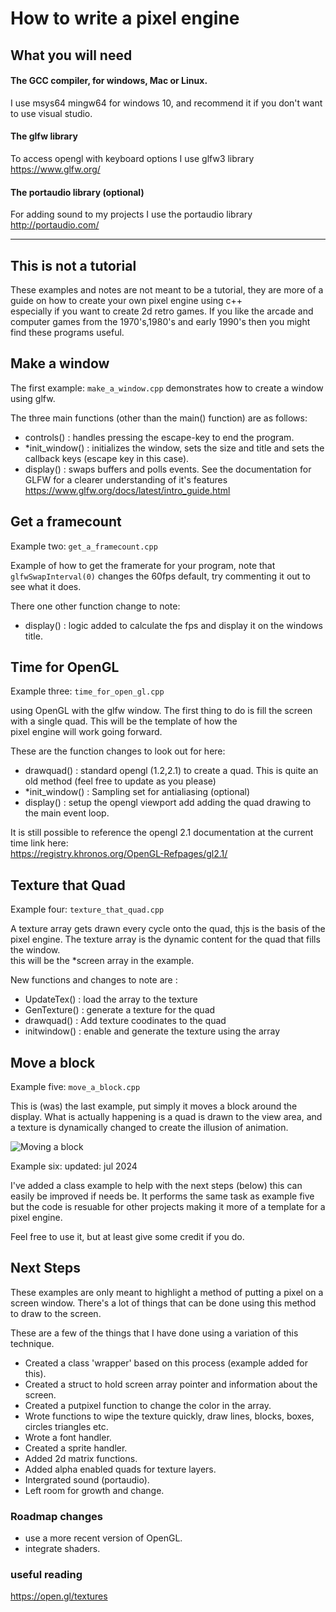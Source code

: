 # How to write a pixel engine
## What you will need

#### The GCC compiler, for windows, Mac or Linux.
I use msys64 mingw64 for windows 10, and recommend it if you don't want to use visual studio.

#### The glfw library
To access opengl with keyboard options I use glfw3 library
 https://www.glfw.org/

#### The portaudio library (optional)
For adding sound to my projects I use the portaudio library
http://portaudio.com/

----
## This is not a tutorial

These examples and notes are not meant to be a tutorial, they are more of a guide on how to create your own pixel engine using c++\
especially if you want to create 2d retro games. If you like the arcade and computer games from the 1970's,1980's and early 1990's then you might
find these programs useful.

## Make a window

The first example:
```make_a_window.cpp```
demonstrates how to create a window using glfw.

The three main functions (other than the main() function) are as follows:
* controls() : handles pressing the escape-key to end the program.
* *init_window() : initializes the window, sets the size and title and sets the callback keys (escape key in this case).
* display() : swaps buffers and polls events.
See the documentation for GLFW for a clearer understanding of it's features\
https://www.glfw.org/docs/latest/intro_guide.html

## Get a framecount

Example two: 
```get_a_framecount.cpp```

Example of how to get the framerate for your program, note that ```glfwSwapInterval(0)``` changes the 60fps default, try commenting it out to see what it does.

There one other function change to note:

* display() : logic added to calculate the fps and display it on the windows title.

## Time for OpenGL

Example three: 
```time_for_open_gl.cpp```

using OpenGL with the glfw window. The first thing to do is fill the screen with a single quad. This will be the template of how the\
pixel engine will work going forward.

These are the function changes to look out for here:
* drawquad() : standard opengl (1.2,2.1) to create a quad. This is quite an old method (feel free to update as you please)
* *init_window() : Sampling set for antialiasing (optional)
* display() : setup the opengl viewport add adding the quad drawing to the main event loop.

It is still possible to reference the opengl 2.1 documentation at the current time link here:\
https://registry.khronos.org/OpenGL-Refpages/gl2.1/

## Texture that Quad

Example four:
```texture_that_quad.cpp```

A texture array gets drawn every cycle onto the quad, thjs is the basis of the pixel engine. The texture array is the dynamic content for the quad that fills the window.\
this will be the *screen array in the example.

New functions and changes to note are :
* UpdateTex() : load the array to the texture
* GenTexture() : generate a texture for the quad
* drawquad() : Add texture coodinates to the quad
* initwindow() : enable and generate the texture using the array

## Move a block

Example five:
```move_a_block.cpp```

This is (was) the last example, put simply it moves a block around the display.
What is actually happening is a quad is drawn to the view area, and a texture is dynamically changed to create the illusion of animation.

![Moving a block](./moveblock.jpg)

Example six:
updated: jul 2024

I've added a class example to help with the next steps (below) this can easily be improved if needs be. It performs the same task as example five but the code is resuable for other projects making it more of a template for a pixel engine.

Feel free to use it, but at least give some credit if you do.

## Next Steps

These examples are only meant to highlight a method of putting a pixel on a screen window. There's a lot of things that can be done using this method to draw to the screen.

These are a few of the things that I have done using a variation of this technique.

* Created a class 'wrapper' based on this process (example added for this).
* Created a struct to hold screen array pointer and information about the screen.
* Created a putpixel function to change the color in the array.
* Wrote functions to wipe the texture quickly, draw lines, blocks, boxes, circles triangles etc.
* Wrote a font handler.
* Created a sprite handler.
* Added 2d matrix functions.
* Added alpha enabled quads for texture layers.
* Intergrated sound (portaudio).
* Left room for growth and change.

### Roadmap changes

* use a more recent version of OpenGL.
* integrate shaders.

### useful reading

https://open.gl/textures
